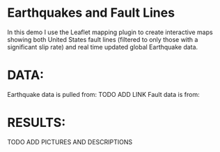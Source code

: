 # Earthquakes and Fault Lines
In this demo I use the Leaflet mapping plugin to create interactive maps showing both United States fault lines (filtered 
to only those with a significant slip rate) and real time updated global Earthquake data.

# DATA:
Earthquake data is pulled from:  TODO ADD LINK
Fault data is from:

# RESULTS:
TODO ADD PICTURES AND DESCRIPTIONS
